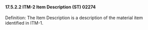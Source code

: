 #### 17.5.2.2 ITM-2 Item Description (ST) 02274

Definition: The Item Description is a description of the material item identified in ITM-1.
